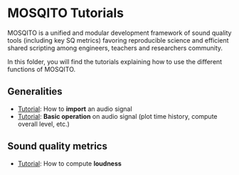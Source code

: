 # MOSQITO Tutorials

MOSQITO is a unified and modular development framework of sound quality tools (including key SQ metrics) favoring reproducible science and efficient shared scripting among engineers, teachers and researchers community.

In this folder, you will find the tutorials explaining how to use the different functions of MOSQITO.

## Generalities

- [Tutorial](./tuto_import_signal.ipynb): How to **import** an audio signal
- [Tutorial](./tuto_signal_basic_operations.ipynb): **Basic operation** on audio signal (plot time history, compute overall level, etc.)

## Sound quality metrics

- [Tutorial](./tuto_loudness.ipynb): How to compute **loudness**